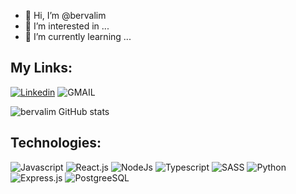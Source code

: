 - 👋 Hi, I’m @bervalim
- 👀 I’m interested in ...
- 🌱 I’m currently learning ...


## My Links:
[![Linkedin](https://img.shields.io/badge/LinkedIn-0077B5?style=for-the-badge&logo=linkedin&logoColor=white)](https://www.linkedin.com/in/bernardo-valim/)
![GMAIL](https://img.shields.io/badge/Gmail-D14836?style=for-the-badge&logo=gmail&logoColor=white)

![bervalim GitHub stats](https://github-readme-stats.vercel.app/api?username=bervalim&show_icons=true&theme=dark)

## Technologies:
![Javascript](https://img.shields.io/badge/JavaScript-F7DF1E?style=for-the-badge&logo=javascript&logoColor=black)
![React.js](https://img.shields.io/badge/React-20232A?style=for-the-badge&logo=react&logoColor=61DAFB)
![NodeJs](https://img.shields.io/badge/Node.js-43853D?style=for-the-badge&logo=node.js&logoColor=white)
![Typescript](https://img.shields.io/badge/TypeScript-007ACC?style=for-the-badge&logo=typescript&logoColor=white)
![SASS](https://img.shields.io/badge/Sass-CC6699?style=for-the-badge&logo=sass&logoColor=white)
![Python](https://img.shields.io/badge/Python-14354C?style=for-the-badge&logo=python&logoColor=white)
![Express.js](https://img.shields.io/badge/Express.js-404D59?style=for-the-badge)
![PostgreeSQL](https://img.shields.io/badge/PostgreSQL-316192?style=for-the-badge&logo=postgresql&logoColor=white)


